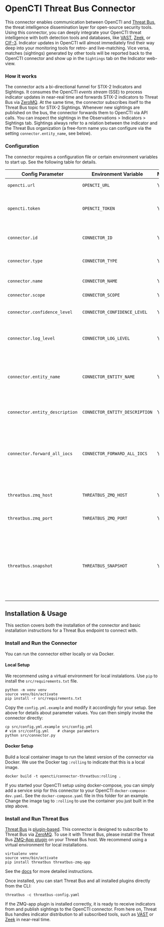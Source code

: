 # OpenCTI Threat Bus Connector

This connector enables communication between OpenCTI and [Threat Bus](https://github.com/tenzir/threatbus), the threat intelligence dissemination layer for open-source security tools. Using this connector, you can deeply integrate your OpenCTI threat intelligence with both detection tools and databases, like [VAST](https://github.com/tenzir/vast), [Zeek](https://github.com/zeek/zeek), or [CIF-3](https://github.com/csirtgadgets/bearded-avenger). Indicator updates in OpenCTI will almost immediately find their way deep into your monitoring tools for retro- and live-matching. Vice versa, matches (sightings) generated by other tools will be reported back to the OpenCTI connector and show up in the `Sightings` tab on the Indicator web-view.

### How it works

The connector acts a bi-directional funnel for STIX-2 Indicators and Sightings. It consumes the OpenCTI *events stream* (SSE) to process indicator updates in near-real time and forwards STIX-2 indicators to Threat Bus via [ZeroMQ](https://zeromq.org/). At the same time, the connector subscribes itself to the Threat Bus topic for STIX-2 Sightings. Whenever new sightings are published on the bus, the connector forwards them to OpenCTI via API calls. You can inspect the sightings in the Observations > Indicators > Sightings tab. Sightings always refer to a relation between the indicator and the Threat Bus organization (a free-form name you can configure via the setting `connector.entity_name`, see below).

### Configuration

The connector requires a configuration file or certain environment variables to start up. See the following table for details.

| Config Parameter                | Environment Variable          | Mandatory | Description |
| ------------------------------- | ----------------------------- | --------- | ----------- |
| `opencti.url`                   | `OPENCTI_URL`                 | Yes       | The URL of the OpenCTI platform. |
| `opencti.token`                 | `OPENCTI_TOKEN`               | Yes       | The default admin token configured in the OpenCTI platform parameters file. |
| `connector.id`                  | `CONNECTOR_ID`                | Yes       | A valid arbitrary `UUIDv4` that must be unique for this connector. |
| `connector.type`                | `CONNECTOR_TYPE`              | Yes       | Must be `STREAM` (this is the connector type). |
| `connector.name`                | `CONNECTOR_NAME`              | Yes       | An arbitrary name for this connector. Unused. |
| `connector.scope`               | `CONNECTOR_SCOPE`             | Yes       | Must be `threatbus`. |
| `connector.confidence_level`    | `CONNECTOR_CONFIDENCE_LEVEL`  | Yes       | The confidence_level of relationships created by the connector. Unused. |
| `connector.log_level`           | `CONNECTOR_LOG_LEVEL`         | Yes       | The log level for this connector, could be `debug`, `info`, `warn` or `error`. |
| `connector.entity_name`         | `CONNECTOR_ENTITY_NAME`       | Yes       | The name for a STIX-2 entity (e.g., the organization in which the connector is used). Used to report Sightings of Indicators as part of this STIX-2 entity.|
| `connector.entity_description`  | `CONNECTOR_ENTITY_DESCRIPTION`| Yes       | The description for the STIX-2 entity. See above.|
| `connector.forward_all_iocs`    | `CONNECTOR_FORWARD_ALL_IOCS`  | Yes       | Set to `true` to forward all Indicators from OpenCTI to Threat Bus. Set to `false` to forward only those whith the `detection` attribute toggled on (`x_opencti_detection = true`).|
| `threatbus.zmq_host`            | `THREATBUS_ZMQ_HOST`          | Yes       | The Threat Bus host (IP address or hostname). |
| `threatbus.zmq_port`            | `THREATBUS_ZMQ_PORT`          | Yes       | The Threat Bus ZMQ management port spawned by the [ZMQ-App plugin](https://docs.tenzir.com/threatbus/plugins/apps/zmq-app). |
| `threatbus.snapshot`            | `THREATBUS_SNAPSHOT`          | Yes       | Request an optional snapshot (number of days) of historic threat intelligence from other apps that are connected to Threat Bus. E.g., use this to export data from MISP or similar and ingest it in OpenCTI.|

## Installation & Usage

This section covers both the installation of the connector and basic installation instructions for a Threat Bus endpoint to connect with.

### Install and Run the Connector

You can run the connector either locally or via Docker.

#### Local Setup

We recommend using a virtual environment for local instalations. Use `pip` to install the `src/requirements.txt` file.

```
python -m venv venv
source venv/bin/activate
pip install -r src/requirements.txt
```

Copy the `config.yml.example` and modify it accordingly for your setup. See above for details about parameter values. You can then simply invoke the connector directly:

```
cp src/config.yml.example src/config.yml
# vim src/config.yml    # change parameters
python src/connector.py
```

#### Docker Setup

Build a local container image to run the latest version of the connector via Docker. We use the Docker tag `:rolling` to indicate that this is a local image.

```
docker build -t opencti/connector-threatbus:rolling .
```

If you started your OpenCTI setup using docker-compose, you can simply add a service snip for this connector to your OpenCTI `docker-compose-dev.yaml`. See the `docker-compose.yaml` file in this folder for an example. Change the image tag to `:rolling` to use the container you just built in the step above. 


### Install and Run Threat Bus

[Threat Bus](https://github.com/tenzir/threatbus) is [plugin-based](https://docs.tenzir.com/threatbus/plugins/overview). This connector is designed to subscribe to Threat Bus via [ZeroMQ](https://zeromq.org/). To use it with Threat Bus, please install the Threat Bus [ZMQ-App plugin](https://docs.tenzir.com/threatbus/plugins/apps/zmq-app) on your Threat Bus host. We recommend using a virtual environment for local installations.

```
virtualenv venv
source venv/bin/activate
pip install threatbus threatbus-zmq-app
```

See the [docs](https://docs.tenzir.com/threatbus/plugins/apps/zmq-app) for more detailed instructions.

Once installed, you can start Threat Bus and all installed plugins directly from the CLI:

```
threatbus -c threatbus-config.yaml
```

If the ZMQ-app plugin is installed correctly, it is ready to receive indicators from and publish sightings to the OpenCTI connector. From here on, Threat Bus handles indicator distribution to all subscribed tools, such as [VAST](https://github.com/tenzir/vast) or [Zeek](https://github.com/zeek/zeek) in near-real time.
